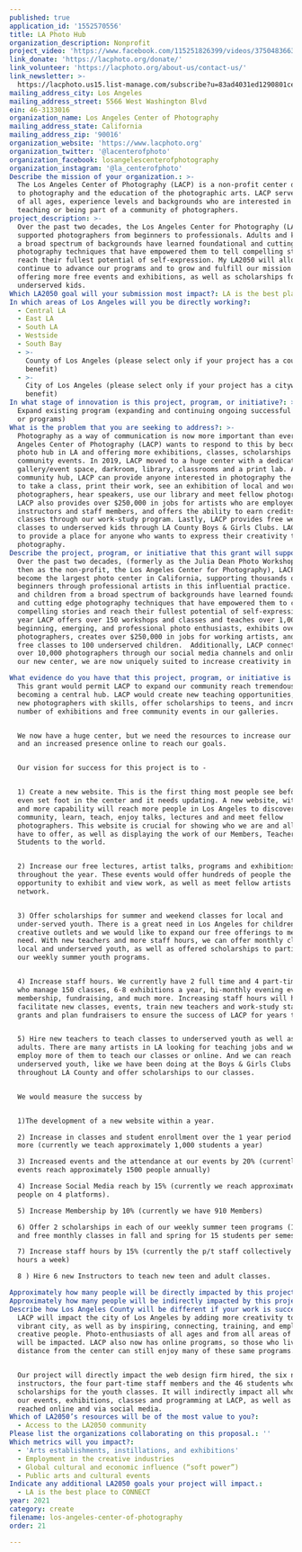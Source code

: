 ```yaml
---
published: true
application_id: '1552570556'
title: LA Photo Hub
organization_description: Nonprofit
project_video: 'https://www.facebook.com/115251826399/videos/375048366374397/'
link_donate: 'https://lacphoto.org/donate/'
link_volunteer: 'https://lacphoto.org/about-us/contact-us/'
link_newsletter: >-
  https://lacphoto.us15.list-manage.com/subscribe?u=83ad4031ed1290801cece6129&id=6022bf036b
mailing_address_city: Los Angeles
mailing_address_street: 5566 West Washington Blvd
ein: 46-3133016
organization_name: Los Angeles Center of Photography
mailing_address_state: California
mailing_address_zip: '90016'
organization_website: 'https://www.lacphoto.org'
organization_twitter: '@lacenterofphoto'
organization_facebook: losangelescenterofphotography
organization_instagram: '@la_centerofphoto'
Describe the mission of your organization.: >-
  The Los Angeles Center of Photography (LACP) is a non-profit center dedicated
  to photography and the education of the photographic arts. LACP serves people
  of all ages, experience levels and backgrounds who are interested in learning,
  teaching or being part of a community of photographers.
project_description: >-
  Over the past two decades, the Los Angeles Center for Photography (LACP) has
  supported photographers from beginners to professionals. Adults and kids from
  a broad spectrum of backgrounds have learned foundational and cutting edge
  photography techniques that have empowered them to tell compelling stories and
  reach their fullest potential of self-expression. My LA2050 will allow LACP to
  continue to advance our programs and to grow and fulfill our mission by
  offering more free events and exhibitions, as well as scholarships for
  underserved kids. 
Which LA2050 goal will your submission most impact?: LA is the best place to CREATE
In which areas of Los Angeles will you be directly working?:
  - Central LA
  - East LA
  - South LA
  - Westside
  - South Bay
  - >-
    County of Los Angeles (please select only if your project has a countywide
    benefit)
  - >-
    City of Los Angeles (please select only if your project has a citywide
    benefit)
In what stage of innovation is this project, program, or initiative?: >-
  Expand existing program (expanding and continuing ongoing successful projects
  or programs)
What is the problem that you are seeking to address?: >-
  Photography as a way of communication is now more important than ever. The Los
  Angeles Center of Photography (LACP) wants to respond to this by becoming the
  photo hub in LA and offering more exhibitions, classes, scholarships and free
  community events. In 2019, LACP moved to a huge center with a dedicated
  gallery/event space, darkroom, library, classrooms and a print lab. As a
  community hub, LACP can provide anyone interested in photography the ability
  to take a class, print their work, see an exhibition of local and world-class
  photographers, hear speakers, use our library and meet fellow photographers.
  LACP also provides over $250,000 in jobs for artists who are employed as
  instructors and staff members, and offers the ability to earn credits for
  classes through our work-study program. Lastly, LACP provides free weekly
  classes to underserved kids through LA County Boys & Girls Clubs. LACP wants
  to provide a place for anyone who wants to express their creativity through
  photography.
Describe the project, program, or initiative that this grant will support to address the problem identified.: >+
  Over the past two decades, (formerly as the Julia Dean Photo Workshops and
  then as the non-profit, the Los Angeles Center for Photography), LACP has
  become the largest photo center in California, supporting thousands of
  beginners through professional artists in this influential practice. Adults
  and children from a broad spectrum of backgrounds have learned foundational
  and cutting edge photography techniques that have empowered them to create
  compelling stories and reach their fullest potential of self-expression. Each
  year LACP offers over 150 workshops and classes and teaches over 1,000
  beginning, emerging, and professional photo enthusiasts, exhibits over 300
  photographers, creates over $250,000 in jobs for working artists, and teaches
  free classes to 100 underserved children.  Additionally, LACP connects with
  over 10,000 photographers through our social media channels and online. With
  our new center, we are now uniquely suited to increase creativity in LA.

What evidence do you have that this project, program, or initiative is or will be successful, and how will you define and measure success?: >+
  This grant would permit LACP to expand our community reach tremendously by
  becoming a central hub. LACP would create new teaching opportunities, train
  new photographers with skills, offer scholarships to teens, and increase the
  number of exhibitions and free community events in our galleries.


  We now have a huge center, but we need the resources to increase our workforce
  and an increased presence online to reach our goals.


  Our vision for success for this project is to -


  1) Create a new website. This is the first thing most people see before they
  even set foot in the center and it needs updating. A new website, with speed
  and more capability will reach more people in Los Angeles to discover our
  community, learn, teach, enjoy talks, lectures and and meet fellow
  photographers. This website is crucial for showing who we are and all that we
  have to offer, as well as displaying the work of our Members, Teachers and
  Students to the world.


  2) Increase our free lectures, artist talks, programs and exhibitions
  throughout the year. These events would offer hundreds of people the
  opportunity to exhibit and view work, as well as meet fellow artists and
  network. 


  3) Offer scholarships for summer and weekend classes for local and
  under-served youth. There is a great need in Los Angeles for children to find
  creative outlets and we would like to expand our free offerings to meet that
  need. With new teachers and more staff hours, we can offer monthly classes for
  local and underserved youth, as well as offered scholarships to participate in
  our weekly summer youth programs. 


  4) Increase staff hours. We currently have 2 full time and 4 part-time staff
  who manage 150 classes, 6-8 exhibitions a year, bi-monthly evening events,
  membership, fundraising, and much more. Increasing staff hours will help
  facilitate new classes, events, train new teachers and work-study staff, write
  grants and plan fundraisers to ensure the success of LACP for years to come. 


  5) Hire new teachers to teach classes to underserved youth as well as to
  adults. There are many artists in LA looking for teaching jobs and we could
  employ more of them to teach our classes or online. And we can reach
  underserved youth, like we have been doing at the Boys & Girls Clubs
  throughout LA County and offer scholarships to our classes.


  We would measure the success by


  1)The development of a new website within a year.

  2) Increase in classes and student enrollment over the 1 year period by 10% or
  more (currently we teach approximately 1,000 students a year)

  3) Increased events and the attendance at our events by 20% (currently our
  events reach approximately 1500 people annually)

  4) Increase Social Media reach by 15% (currently we reach approximately 10000
  people on 4 platforms).

  5) Increase Membership by 10% (currently we have 910 Members)

  6) Offer 2 scholarships in each of our weekly summer teen programs (16 places)
  and free monthly classes in fall and spring for 15 students per semester.

  7) Increase staff hours by 15% (currently the p/t staff collectively works 100
  hours a week)

  8 ) Hire 6 new Instructors to teach new teen and adult classes. 

Approximately how many people will be directly impacted by this project, program, or initiative?: '65'
Approximately how many people will be indirectly impacted by this project, program, or initiative?: '6000'
Describe how Los Angeles County will be different if your work is successful.: >
  LACP will impact the city of Los Angeles by adding more creativity to this
  vibrant city, as well as by inspiring, connecting, training, and employing
  creative people. Photo-enthusiasts of all ages and from all areas of the city
  will be impacted. LACP also now has online programs, so those who live at a
  distance from the center can still enjoy many of these same programs. 


  Our project will directly impact the web design firm hired, the six new
  instructors, the four part-time staff members and the 46 students who receive
  scholarships for the youth classes. It will indirectly impact all who attend
  our events, exhibitions, classes and programming at LACP, as well as those
  reached online and via social media. 
Which of LA2050’s resources will be of the most value to you?:
  - Access to the LA2050 community
Please list the organizations collaborating on this proposal.: ''
Which metrics will you impact?:
  - 'Arts establishments, instillations, and exhibitions'
  - Employment in the creative industries
  - Global cultural and economic influence (“soft power”)
  - Public arts and cultural events
Indicate any additional LA2050 goals your project will impact.:
  - LA is the best place to CONNECT
year: 2021
category: create
filename: los-angeles-center-of-photography
order: 21

---
```

